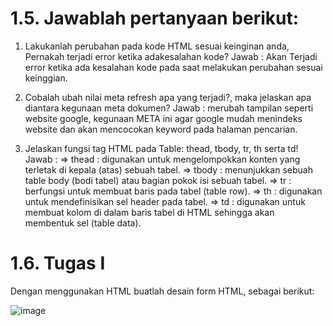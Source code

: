 # 1.5. Jawablah pertanyaan berikut:

  1. Lakukanlah perubahan pada kode HTML sesuai keinginan anda,
    Pernakah terjadi error ketika adakesalahan kode?
    Jawab : Akan Terjadi error ketika ada kesalahan kode pada saat melakukan perubahan sesuai keinggian.
    
  2. Cobalah ubah nilai meta refresh <meta HTTP-EQUIV="REFRESH"
    content="5; url=http://google.co.id"> apa yang terjadi?, maka jelaskan
    apa diantara kegunaan meta dokumen?
    Jawab : merubah tampilan seperti website google, kegunaan META ini agar google mudah menindeks website dan akan mencocokan keyword pada halaman pencarian.
    
  3. Jelaskan fungsi tag HTML pada Table: thead, tbody, tr, th serta td!
    Jawab : 
    => thead : digunakan untuk mengelompokkan konten yang terletak di kepala (atas) sebuah tabel.
    => tbody : menunjukkan sebuah table body (bodi tabel) atau bagian pokok isi sebuah tabel.
    => tr : berfungsi untuk membuat baris pada tabel (table row).
    => th : digunakan untuk mendefinisikan sel header pada tabel.
    => td : digunakan untuk membuat kolom di dalam baris tabel di HTML sehingga akan membentuk sel (table data).
    
# 1.6. Tugas I

  Dengan menggunakan HTML buatlah desain form HTML, sebagai berikut:
  
![image](https://user-images.githubusercontent.com/72422050/138559501-f3c5c2cc-64c0-4020-9f39-2f6a813b9e67.png)
